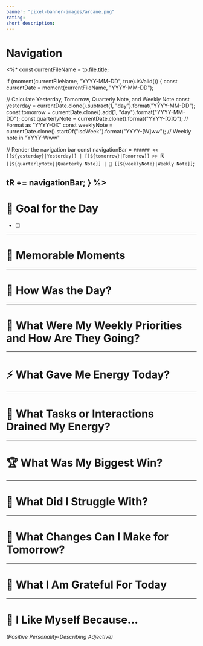 ```yaml
---
banner: "pixel-banner-images/arcane.png"
rating: 
short description:
---
```

# Navigation
<%*
const currentFileName = tp.file.title;

if (moment(currentFileName, "YYYY-MM-DD", true).isValid()) {
  const currentDate = moment(currentFileName, "YYYY-MM-DD");

  // Calculate Yesterday, Tomorrow, Quarterly Note, and Weekly Note
  const yesterday = currentDate.clone().subtract(1, "day").format("YYYY-MM-DD");
  const tomorrow = currentDate.clone().add(1, "day").format("YYYY-MM-DD");
  const quarterlyNote = currentDate.clone().format("YYYY-[Q]Q"); // Format as "YYYY-QX"
  const weeklyNote = currentDate.clone().startOf("isoWeek").format("YYYY-[W]ww"); // Weekly note in "YYYY-Www"

  // Render the navigation bar
  const navigationBar = `###### << [[${yesterday}|Yesterday]] | [[${tomorrow}|Tomorrow]] >> 🗓️ [[${quarterlyNote}|Quarterly Note]] | 📆 [[${weeklyNote}|Weekly Note]]`;

  tR += navigationBar;
}
%>
---
# 🌟 Goal for the Day
- [ ] 

---
# 🎉 Memorable Moments


---
# 🌅 How Was the Day?


---
# 🎯 What Were My Weekly Priorities and How Are They Going?


---
# ⚡ What Gave Me Energy Today?


---
# 🪫 What Tasks or Interactions Drained My Energy?


---
# 🏆 What Was My Biggest Win?


---
# 🚧 What Did I Struggle With?


---
# 🔄 What Changes Can I Make for Tomorrow?


---
# 🙏 What I Am Grateful For Today


---
# 💖 I Like Myself Because... 
*(Positive Personality-Describing Adjective)*
